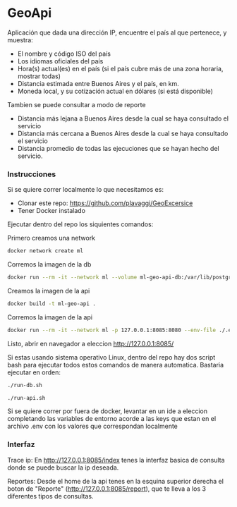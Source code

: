 # GeoApi

Aplicación que dada una dirección IP, encuentre el país al que pertenece, y
muestra:
- El nombre y código ISO del país
- Los idiomas oficiales del país
- Hora(s) actual(es) en el país (si el país cubre más de una zona horaria, mostrar
  todas)
- Distancia estimada entre Buenos Aires y el país, en km.
- Moneda local, y su cotización actual en dólares (si está disponible)

Tambien se puede consultar a modo de reporte
- Distancia más lejana a Buenos Aires desde la cual se haya consultado el servicio
- Distancia más cercana a Buenos Aires desde la cual se haya consultado el servicio
- Distancia promedio de todas las ejecuciones que se hayan hecho del servicio.

### Instrucciones
Si se quiere correr localmente lo que necesitamos es:

- Clonar este repo: https://github.com/plavaggi/GeoExcersice
- Tener Docker instalado

Ejecutar dentro del repo los siquientes comandos:

Primero creamos una network
```sh
docker network create ml
```
Corremos la imagen de la db
```sh
docker run --rm -it --network ml --volume ml-geo-api-db:/var/lib/postgresql/data/ --env POSTGRES_USER=ml --env POSTGRES_PASSWORD=ml --env POSTGRES_DB=ml --name ml-geo-api-db postgres:12.4
```
Creamos la imagen de la api
```sh
docker build -t ml-geo-api .
```
Corremos la imagen de la api
```sh
docker run --rm -it --network ml -p 127.0.0.1:8085:8080 --env-file ./.env --name ml-geo-api ml-geo-api
```
Listo, abrir en navegador a eleccion http://127.0.0.1:8085/

Si estas usando sistema operativo Linux, dentro del repo hay dos script bash para ejecutar todos estos comandos de manera automatica.
Bastaria ejecutar en orden:
```sh
./run-db.sh
```
```sh
./run-api.sh
```

Si se quiere correr por fuera de docker, levantar en un ide a eleccion completando las variables de entorno acorde a las keys que estan en el archivo .env con los valores que correspondan localmente

### Interfaz


Trace ip: En http://127.0.0.1:8085/index tenes la interfaz basica de consulta donde se puede buscar la ip deseada.

Reportes: Desde el home de la api tenes en la esquina superior derecha el boton de "Reporte" (http://127.0.0.1:8085/report), que te lleva a los 3 diferentes tipos de consultas.
